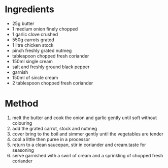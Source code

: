# Ingredients

-   25g butter
-   1 medium onion finely chopped
-   1 garlic clove crushed
-   550g carrots grated
-   1 litre chicken stock
-   pinch freshly grated nutmeg
-   tablespoon chopped fresh coriander
-   150ml single cream
-   salt and freshly ground black pepper
-   garnish
-   150ml of sincle cream
-   2 tablespoon chopped fresh coriander

# Method

1.  melt the butter and cook the onion and garlic gently until soft without colouring
2.  add the grated carrot, stock and nutmeg
3.  cover bring to the boil and simmer gently until the vegetables are tender
4.  cool a little then puree in a processor
5.  return to a clean saucepan, stir in coriander and cream.taste for seasoning
6.  serve garnished with a swirl of cream and a sprinkling of chopped fresh coriander

